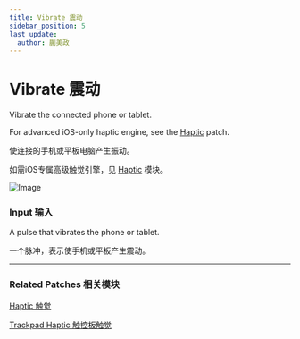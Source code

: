 ```yaml
---
title: Vibrate 震动
sidebar_position: 5
last_update:
  author: 蒯美政
---
```


# Vibrate 震动

Vibrate the connected phone or tablet.

For advanced iOS-only haptic engine, see the [Haptic](./Haptic.md) patch.

使连接的手机或平板电脑产生振动。

如需iOS专属高级触觉引擎，见 [Haptic](./Haptic.md) 模块。

![Image](@site/static/img/docs/Device/vibrate.png)

### Input 输入

A pulse that vibrates the phone or tablet.

一个脉冲，表示使手机或平板产生震动。

------

### Related Patches 相关模块

[Haptic 触觉](h./../Haptic.md)

[Trackpad Haptic 触控板触觉](./Trackpad%20Haptic.md)

